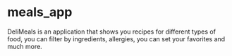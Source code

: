 # meals_app

DeliMeals is an application that shows you recipes for different types of food, you can filter by ingredients, allergies, you can set your favorites and much more.
